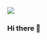 <img src='https://drive.google.com/file/d/1HnXlFFvNwzfrlVXvanDKDTxAJlftoAXm/view?usp=sharing' />

### Hi there 👋

<!--
**VictorVasconcellos26/VictorVasconcellos26** is a ✨ _special_ ✨ repository because its `README.md` (this file) appears on your GitHub profile.
Here are some ideas to get you started:

<!--- 🔭 I’m a begginner Developer and a programming lover!
<!--- 🌱 I’m currently learning JavaScript Language and HTML5!!!
<!--- 👯 I’m looking to collaborate on ...
<!--- 🤔 I’m looking for help with ...
<!--- <!-- 💬 Ask me about
  
<!--- 📫 How to reach me: ...
<!--- 😄 Pronouns: ...
<!--- ⚡ Fun fact: ...
-->
